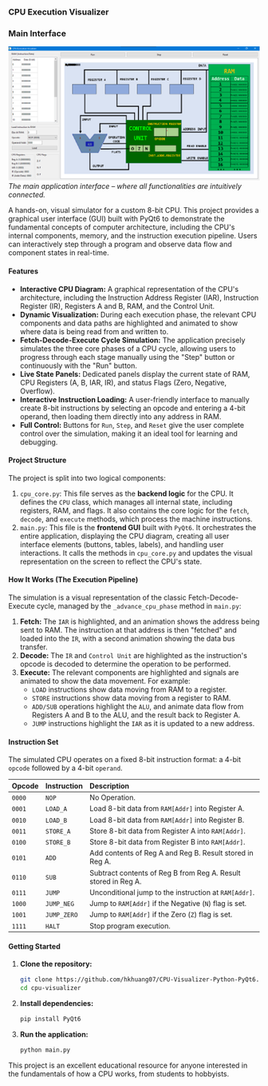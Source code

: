 ### CPU Execution Visualizer
<p align="center">
  <h3>Main Interface</h3>
  <img src="assets/cpu-visualizer-interface.PNG" alt="Main Application Window" width="700">
  <br>
  <em>The main application interface – where all functionalities are intuitively connected.</em>
</p>

A hands-on, visual simulator for a custom 8-bit CPU. This project provides a graphical user interface (GUI) built with PyQt6 to demonstrate the fundamental concepts of computer architecture, including the CPU's internal components, memory, and the instruction execution pipeline. Users can interactively step through a program and observe data flow and component states in real-time.

#### Features
- **Interactive CPU Diagram:** A graphical representation of the CPU's architecture, including the Instruction Address Register (IAR), Instruction Register (IR), Registers A and B, RAM, and the Control Unit.
- **Dynamic Visualization:** During each execution phase, the relevant CPU components and data paths are highlighted and animated to show where data is being read from and written to.
- **Fetch-Decode-Execute Cycle Simulation:** The application precisely simulates the three core phases of a CPU cycle, allowing users to progress through each stage manually using the "Step" button or continuously with the "Run" button.
- **Live State Panels:** Dedicated panels display the current state of RAM, CPU Registers (A, B, IAR, IR), and status Flags (Zero, Negative, Overflow).
- **Interactive Instruction Loading:** A user-friendly interface to manually create 8-bit instructions by selecting an opcode and entering a 4-bit operand, then loading them directly into any address in RAM.
- **Full Control:** Buttons for `Run`, `Step`, and `Reset` give the user complete control over the simulation, making it an ideal tool for learning and debugging.

#### Project Structure
The project is split into two logical components:

1.  `cpu_core.py`: This file serves as the **backend logic** for the CPU. It defines the `CPU` class, which manages all internal state, including registers, RAM, and flags. It also contains the core logic for the `fetch`, `decode`, and `execute` methods, which process the machine instructions.
2.  `main.py`: This file is the **frontend GUI** built with `PyQt6`. It orchestrates the entire application, displaying the CPU diagram, creating all user interface elements (buttons, tables, labels), and handling user interactions. It calls the methods in `cpu_core.py` and updates the visual representation on the screen to reflect the CPU's state.

#### How It Works (The Execution Pipeline)

The simulation is a visual representation of the classic Fetch-Decode-Execute cycle, managed by the `_advance_cpu_phase` method in `main.py`:

1.  **Fetch:** The `IAR` is highlighted, and an animation shows the address being sent to RAM. The instruction at that address is then "fetched" and loaded into the `IR`, with a second animation showing the data bus transfer.
2.  **Decode:** The `IR` and `Control Unit` are highlighted as the instruction's opcode is decoded to determine the operation to be performed.
3.  **Execute:** The relevant components are highlighted and signals are animated to show the data movement. For example:
    * `LOAD` instructions show data moving from RAM to a register.
    * `STORE` instructions show data moving from a register to RAM.
    * `ADD/SUB` operations highlight the `ALU`, and animate data flow from Registers A and B to the ALU, and the result back to Register A.
    * `JUMP` instructions highlight the `IAR` as it is updated to a new address.

#### Instruction Set
The simulated CPU operates on a fixed 8-bit instruction format: a 4-bit `opcode` followed by a 4-bit `operand`.

| Opcode | Instruction | Description |
| :--- | :--- | :--- |
| `0000` | `NOP` | No Operation. |
| `0001` | `LOAD_A` | Load 8-bit data from `RAM[Addr]` into Register A. |
| `0010` | `LOAD_B` | Load 8-bit data from `RAM[Addr]` into Register B. |
| `0011` | `STORE_A` | Store 8-bit data from Register A into `RAM[Addr]`. |
| `0100` | `STORE_B` | Store 8-bit data from Register B into `RAM[Addr]`. |
| `0101` | `ADD` | Add contents of Reg A and Reg B. Result stored in Reg A. |
| `0110` | `SUB` | Subtract contents of Reg B from Reg A. Result stored in Reg A. |
| `0111` | `JUMP` | Unconditional jump to the instruction at `RAM[Addr]`. |
| `1000` | `JUMP_NEG` | Jump to `RAM[Addr]` if the Negative (`N`) flag is set. |
| `1001` | `JUMP_ZERO` | Jump to `RAM[Addr]` if the Zero (`Z`) flag is set. |
| `1111` | `HALT` | Stop program execution. |

#### Getting Started
1.  **Clone the repository:**
    ```bash
    git clone https://github.com/hkhuang07/CPU-Visualizer-Python-PyQt6.git
    cd cpu-visualizer
    ```
2.  **Install dependencies:**
    ```bash
    pip install PyQt6
    ```
3.  **Run the application:**
    ```bash
    python main.py
    ```

This project is an excellent educational resource for anyone interested in the fundamentals of how a CPU works, from students to hobbyists.
